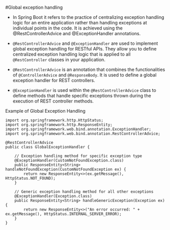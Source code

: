 #Global exception handling 

* In Spring Boot it refers to the practice of centralizing exception handling logic for an entire application rather than handling exceptions at individual points in the code. It is achieved using the @RestControllerAdvice and @ExceptionHandler annotations.

* <code>@RestControllerAdvice</code> and <code>@ExceptionHandler</code> are used to implement global exception handling for RESTful APIs. They allow you to define centralized exception handling logic that is applied to all <code>@RestController</code> classes in your application.

* <code>@RestControllerAdvice</code> is an annotation that combines the functionalities of <code>@ControllerAdvice</code> and <code>@ResponseBody</code>. It is used to define a global exception handler for REST controllers.

* <code>@ExceptionHandler</code> is used within the <code>@RestControllerAdvice</code> class to define methods that handle specific exceptions thrown during the execution of REST controller methods.

Example of Global Exception Handling

	import org.springframework.http.HttpStatus;
	import org.springframework.http.ResponseEntity;
	import org.springframework.web.bind.annotation.ExceptionHandler;
	import org.springframework.web.bind.annotation.RestControllerAdvice;
	
	@RestControllerAdvice
	public class GlobalExceptionHandler {
	
	    // Exception handling method for specific exception type
	    @ExceptionHandler(CustomNotFoundException.class)
	    public ResponseEntity<String> handleNotFoundException(CustomNotFoundException ex) {
	        return new ResponseEntity<>(ex.getMessage(), HttpStatus.NOT_FOUND);
	    }
	
	    // Generic exception handling method for all other exceptions
	    @ExceptionHandler(Exception.class)
	    public ResponseEntity<String> handleGenericException(Exception ex) {
	        return new ResponseEntity<>("An error occurred: " + ex.getMessage(), HttpStatus.INTERNAL_SERVER_ERROR);
	    }
	}
